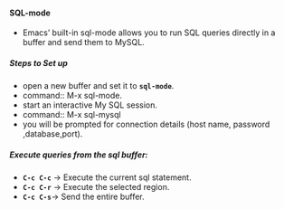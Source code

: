 #### SQL-mode
- Emacs’ built-in sql-mode allows you to run SQL queries directly in a buffer and send them to MySQL. 
##### Steps to Set up
- open a new buffer and set it to **`sql-mode`**.
- command:: M-x sql-mode.
- start an interactive My SQL session. 
- command:: M-x sql-mysql
- you will be prompted for connection details (host name, password ,database,port).
##### Execute queries from the sql buffer:
- **`C-c C-c`** -> Execute the current sql statement.
- **`C-c C-r`** -> Execute the selected region.
- **`C-c C-s`**-> Send the entire buffer.
